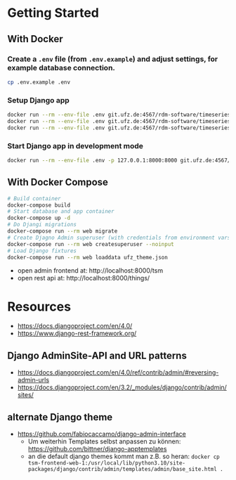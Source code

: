 # Getting Started

## With Docker

### Create a `.env` file (from `.env.example`) and adjust settings, for example database connection.

```bash
cp .env.example .env
```

### Setup Django app

```bash
docker run --rm --env-file .env git.ufz.de:4567/rdm-software/timeseries-management/tsm-frontend/tsm-frontend:latest migrate
docker run --rm --env-file .env git.ufz.de:4567/rdm-software/timeseries-management/tsm-frontend/tsm-frontend:latest createsuperuser --noinput
docker run --rm --env-file .env git.ufz.de:4567/rdm-software/timeseries-management/tsm-frontend/tsm-frontend:latest loaddata admin_interface_theme_foundation.json
```

### Start Django app in development mode

  ```bash
  docker run --rm --env-file .env -p 127.0.0.1:8000:8000 git.ufz.de:4567/rdm-software/timeseries-management/tsm-frontend/tsm-frontend:latest runserver 0.0.0.0:8000
  ```

## With Docker Compose

```bash
# Build container
docker-compose build
# Start database and app container
docker-compose up -d
# Do Djangi migrations
docker-compose run --rm web migrate
# Create Djagno Admin superuser (with credentials from environment vars)
docker-compose run --rm web createsuperuser --noinput
# Load Django fixtures
docker-compose run --rm web loaddata ufz_theme.json
```

- open admin frontend at: http://localhost:8000/tsm
- open rest api at: http://localhost:8000/things/

# Resources
- https://docs.djangoproject.com/en/4.0/
- https://www.django-rest-framework.org/

## Django AdminSite-API and URL patterns
- https://docs.djangoproject.com/en/4.0/ref/contrib/admin/#reversing-admin-urls
- https://docs.djangoproject.com/en/3.2/_modules/django/contrib/admin/sites/

## alternate Django theme
- https://github.com/fabiocaccamo/django-admin-interface
  - Um weiterhin Templates selbst anpassen zu können: https://github.com/bittner/django-apptemplates
  - an die default django themes kommt man z.B. so heran: ``docker cp tsm-frontend-web-1:/usr/local/lib/python3.10/site-packages/django/contrib/admin/templates/admin/base_site.html .`` 
